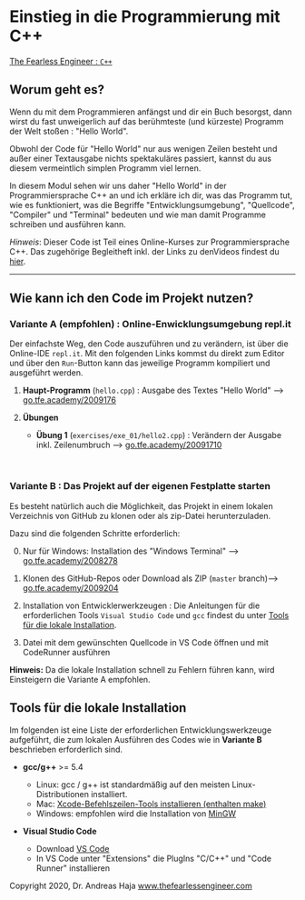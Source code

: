 # Einstieg in die Programmierung mit C++

[The Fearless Engineer : `C++`](https://www.thefearlessengineer.com/cpp-kurs)


## Worum geht es?

Wenn du mit dem Programmieren anfängst und dir ein Buch besorgst, dann wirst du fast unweigerlich auf das berühmteste (und kürzeste) Programm der Welt stoßen : "Hello World". 

Obwohl der Code für "Hello World" nur aus wenigen Zeilen besteht und außer einer Textausgabe nichts spektakuläres passiert, kannst du aus diesem vermeintlich simplen Programm viel lernen. 

In diesem Modul sehen wir uns daher "Hello World" in der Programmiersprache C++ an und ich erkläre ich dir, was das Programm tut, wie es funktioniert, was die Begriffe "Entwicklungsumgebung", "Quellcode", "Compiler" und "Terminal" bedeuten und wie man damit Programme schreiben und ausführen kann.

*Hinweis*: Dieser Code ist Teil eines Online-Kurses zur Programmiersprache C++. Das zugehörige Begleitheft inkl. der Links zu denVideos findest du [hier](https://go.tfe.academy/2009203).


---
## Wie kann ich den Code im Projekt nutzen?

###  **Variante A (empfohlen)** : Online-Enwicklungsumgebung repl.it

Der einfachste Weg, den Code auszuführen und zu verändern, ist über die Online-IDE `repl.it`. Mit den folgenden Links kommst du direkt zum Editor und über den `Run`-Button kann das jeweilige Programm kompiliert und ausgeführt werden. 

1. **Haupt-Programm** (`hello.cpp`) : Ausgabe des Textes "Hello World" --> [go.tfe.academy/2009176](https://go.tfe.academy/2009176)

2. **Übungen**
   - **Übung 1** (`exercises/exe_01/hello2.cpp`) : Verändern der Ausgabe inkl. Zeilenumbruch --> [go.tfe.academy/20091710](https://go.tfe.academy/20091710)

<br> 

###  **Variante B** : Das Projekt auf der eigenen Festplatte starten

Es besteht natürlich auch die Möglichkeit, das Projekt in einem lokalen Verzeichnis von GitHub zu klonen oder als zip-Datei herunterzuladen. 

Dazu sind die folgenden Schritte erforderlich:

0. Nur für Windows: Installation des "Windows Terminal" --> [go.tfe.academy/2008278](https://go.tfe.academy/2008278)

1. Klonen des GitHub-Repos oder Download als ZIP (`master` branch)--> [go.tfe.academy/2009204](https://go.tfe.academy/2009204)

2. Installation von Entwicklerwerkzeugen : Die Anleitungen für die erforderlichen Tools `Visual Studio Code` und `gcc` findest du unter [Tools für die lokale Installation](#Tools-für-die-lokale-Installation).
   
3. Datei mit dem gewünschten Quellcode in VS Code öffnen und mit CodeRunner ausführen

**Hinweis:** Da die lokale Installation schnell zu Fehlern führen kann, wird Einsteigern die Variante A empfohlen. 



## Tools für die lokale Installation

Im folgenden ist eine Liste der erforderlichen Entwicklungswerkzeuge aufgeführt, die zum lokalen Ausführen des Codes wie in **Variante B** beschrieben erforderlich sind. 

* **gcc/g++** >= 5.4 
	* Linux: gcc / g++ ist standardmäßig auf den meisten Linux-Distributionen installiert. 
	* Mac: [Xcode-Befehlszeilen-Tools installieren (enthalten make)](https://developer.apple.com/xcode/features/) 
	* Windows: empfohlen wird die Installation von [MinGW](http://www.mingw.org/) 

* **Visual Studio Code**
	* Download [VS Code](https://code.visualstudio.com/download)
	* In VS Code unter "Extensions" die PlugIns "C/C++" und "Code Runner" installieren



Copyright 2020, Dr. Andreas Haja
www.thefearlessengineer.com


